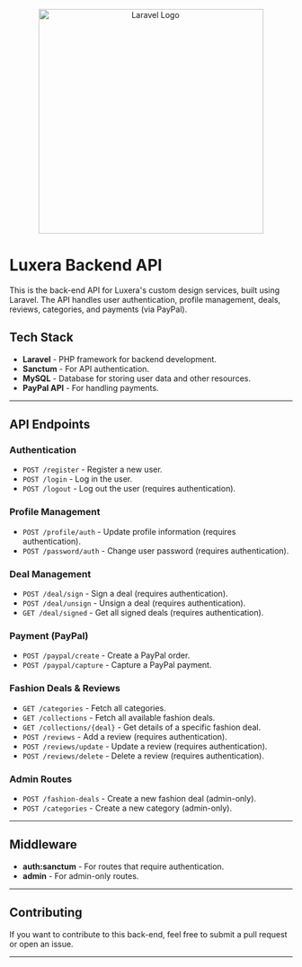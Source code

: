 <p align="center"><a href="https://laravel.com" target="_blank"><img src="https://raw.githubusercontent.com/laravel/art/master/logo-lockup/5%20SVG/2%20CMYK/1%20Full%20Color/laravel-logolockup-cmyk-red.svg" width="400" alt="Laravel Logo"></a></p>


# Luxera Backend API

This is the back-end API for Luxera's custom design services, built using Laravel. The API handles user authentication, profile management, deals, reviews, categories, and payments (via PayPal).

## Tech Stack

- **Laravel** - PHP framework for backend development.
- **Sanctum** - For API authentication.
- **MySQL** - Database for storing user data and other resources.
- **PayPal API** - For handling payments.

---

## API Endpoints

### Authentication
- `POST /register` - Register a new user.
- `POST /login` - Log in the user.
- `POST /logout` - Log out the user (requires authentication).

### Profile Management
- `POST /profile/auth` - Update profile information (requires authentication).
- `POST /password/auth` - Change user password (requires authentication).

### Deal Management
- `POST /deal/sign` - Sign a deal (requires authentication).
- `POST /deal/unsign` - Unsign a deal (requires authentication).
- `GET /deal/signed` - Get all signed deals (requires authentication).

### Payment (PayPal)
- `POST /paypal/create` - Create a PayPal order.
- `POST /paypal/capture` - Capture a PayPal payment.

### Fashion Deals & Reviews
- `GET /categories` - Fetch all categories.
- `GET /collections` - Fetch all available fashion deals.
- `GET /collections/{deal}` - Get details of a specific fashion deal.
- `POST /reviews` - Add a review (requires authentication).
- `POST /reviews/update` - Update a review (requires authentication).
- `POST /reviews/delete` - Delete a review (requires authentication).

### Admin Routes
- `POST /fashion-deals` - Create a new fashion deal (admin-only).
- `POST /categories` - Create a new category (admin-only).

---

## Middleware

- **auth:sanctum** - For routes that require authentication.
- **admin** - For admin-only routes.

---

## Contributing

If you want to contribute to this back-end, feel free to submit a pull request or open an issue.

---
